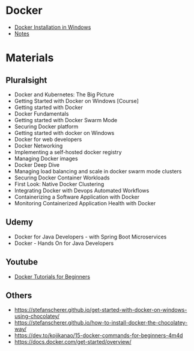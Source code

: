 # Docker
* [Docker Installation in Windows](installation.md)
* [Notes](notes.md)

# Materials
## Pluralsight
* Docker and Kubernetes: The Big Picture
* Getting Started with Docker on Windows [Course]
* Getting started with Docker
* Docker Fundamentals
* Getting started with Docker Swarm Mode
* Securing Docker platform
* Getting started with docker on Windows
* Docker for web developers
* Docker Networking
* Implementing a self-hosted docker registry
* Managing Docker images
* Docker Deep Dive
* Managing load balancing and scale in docker swarm mode clusters
* Securing Docker Container Workloads
* First Look: Native Docker Clustering
* Integrating Docker with Devops Automated Workflows
* Containerizing a Software Application with Docker
* Monitoring Containerized Application Health with Docker

## Udemy
* Docker for Java Developers - with Spring Boot Microservices
* Docker - Hands On for Java Developers

## Youtube
* [Docker Tutorials for Beginners](https://www.youtube.com/watch?v=RppfZGuLsmA)

## Others
* https://stefanscherer.github.io/get-started-with-docker-on-windows-using-chocolatey/
* https://stefanscherer.github.io/how-to-install-docker-the-chocolatey-way/
* https://dev.to/kojikanao/15-docker-commands-for-beginners-4m4d
* https://docs.docker.com/get-started/overview/